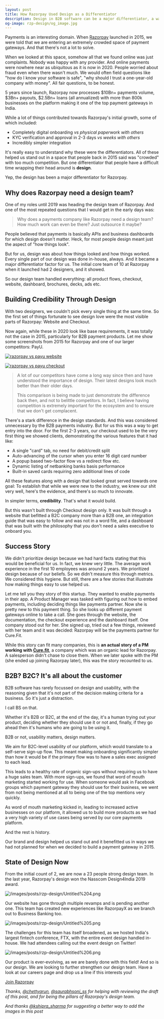 ```yaml
---
layout: post
title: How Razorpay Used Design as a Differentiator
description: Design in B2B software can be a major differentiator, a way of building credibility and for standing out. Here's how Razorpay used design to its advantage
og-image: rzp-design/og_image.jpg
---
```

Payments is an interesting domain. When [Razorpay](https://razorpay.com) launched in 2015, we were told that we are entering an extremely crowded space of payment gateways. And that there's not a lot to solve.

When we looked at this space, somehow all that we found online was just complaints. Nobody was happy with any provider. And online payments were nowhere near as ubiquitous as it is now in 2020. People worried about fraud even when there wasn't much. We would often field questions like "how do I know your software is safe", "why should I trust a one-year-old company with money". All fair questions, to be honest.

5 years since launch, Razorpay now processes $10Bn+ payments volume, $3Bn+ payouts, $2.5Bn+ loans (all annualized) with more than 800k businesses on the platform making it one of the top payment gateways in India.

While a lot of things contributed towards Razorpay's initial growth, some of which included:

- Completely digital onboarding *vs physical paperwork with others*
- KYC verification and approval in 2-3 days *vs weeks with others*
- Incredibly simpler integration

It's really easy to understand why these were the differentiators. All of these helped us stand out in a space that people back in 2015 said was "crowded" with too much competition. But one differentiator that people have a difficult time wrapping their head around is **design**.

Yep, the design has been a major differentiator for Razorpay.

## Why does Razorpay need a design team?

One of my roles until 2019 was heading the design team of Razorpay. And one of the most repeated questions that I would get in the early days was:

> Why does a payments company like Razorpay need a design team? How much work can even be there? Just outsource it maybe?

People believed that payments is basically APIs and business dashboards for which design doesn't matter. Heck, for most people design meant just the aspect of "how things look".

But for us, design was about how things looked and how things worked. Every single part of our design was done in-house, always. And it became a major differentiator factor for us. The initial core team of 10 at Razorpay when it launched had 2 designers, and it showed.

So our design team handled everything: all product flows, checkout, website, dashboard, brochures, decks, ads etc.

## Building Credibility Through Design

With two designers, we couldn't pick every single thing at the same time. So the first set of things fortunate to see design love were the most visible parts of Razorpay: Website and Checkout.

Now again, while these in 2020 look like base requirements, it was totally not the case in 2015, particularly for B2B payment products. Let me show some screenshots from 2015 for Razorpay and one of our larger competitors: PayU.

[![razorpay vs payu website](/images/posts/rzp-design/website.jpg)](/images/posts/rzp-design/website.jpg)

[![razorpay vs payu checkout](/images/posts/rzp-design/checkout.jpg)](/images/posts/rzp-design/checkout.jpg)


> A lot of our competitors have come a long way since then and have understood the importance of design. Their latest designs look much better than their older days. 
>
> This comparison is being made to just demonstrate the difference back then, and not to belittle competitors. In fact, I believe having competition is extremely important for the ecosystem and to ensure that we don't get complacent.

There's a stark difference in the design standards. And this was considered unnecessary by the B2B payments industry. But for us this was a way to get entry into the door. For the first 2-3 years, our checkout used to be the very first thing we showed clients, demonstrating the various features that it had like:

- A single "card" tab, no need for debit/credit split
- Auto-advancing of the cursor when you enter 16 digit card number
- A popup based two-factor flow vs a redirect flow etc.
- Dynamic listing of netbanking banks basis performance
- Built-in saved cards requiring zero additional lines of code

All these features along with a design that looked great served towards one goal: To establish that while we were new to the industry, we knew our shit very well, here's the evidence, and there's so much to innovate.

In simpler terms, **credibility**. That's what it would build.

But this wasn't built through Checkout design only. It was built through a website that befitted a B2C company more than a B2B one, an integration guide that was easy to follow and was not in a word file, and a dashboard that was built with the philosophy that you don't need a sales executive to onboard you.

## Success Story

We didn't prioritize design because we had hard facts stating that this would be beneficial for us. In fact, we knew very little. The average work experience in the first 10 employees was around 2 years. We prioritized design because of our beliefs. So we didn't measure this through metrics. We considered this hygiene. But still, there are a few stories that illustrate how making things easy to use helped us.

Let me tell you they story of this startup. They wanted to enable payments in their app. A Product Manager was tasked with figuring out how to embed payments, including deciding things like payments partner. Now she is pretty new to this payment thing. So she looks up different payment gateways online to take a call. She goes through the website, the documentation, the checkout experience and the dashboard itself. One company stood out for her. She signed up, tried out a few things, reviewed with her team and it was decided: Razorpay will be the payments partner for Cure.Fit.

While this story can fit many companies, this is **an actual story of a PM working with [Cure.fit](http://cure.fit)**, a company which was an organic lead for Razorpay. A salesperson didn't chase to close them. When we later spoke with the PM (she ended up joining Razorpay later), this was the story recounted to us.

## B2B? B2C? It's all about the customer

B2B software has rarely focussed on design and usability, with the reasoning given that it's not part of the decision making criteria for a business. So it's just a distraction.

I call BS on that.

Whether it's B2B or B2C, at the end of the day, it's a human trying out your product, deciding whether they should use it or not and, finally, if they go ahead then it's humans who are going to be using it.

B2B or not, usability matters, design matters.

We aim for B2C-level usability of our platform, which would translate to a self-serve sign-up flow. This meant making onboarding significantly simpler than how it would be if the primary flow was to have a sales exec assigned to each lead. 

This leads to a healthy rate of organic sign-ups without requiring us to have a huge sales team. With more sign-ups, we found that word of mouth marketing started working for use. When someone would ask in Facebook groups which payment gateway they should use for their business, we went from not being mentioned at all to being one of the top mentions very quickly.

As word of mouth marketing kicked in, leading to increased active businesses on our platform, it allowed us to build more products as we had a very high variety of use cases being served by our core payments platform.

And the rest is history.

Our brand and design helped us stand out and it benefitted us in ways we had not planned for when we decided to build a payment gateway in 2015.

## State of Design Now

From the initial count of 2, we are now a 23 people strong design team. In the last year, Razorpay's design won the Nasscom Design4India 2019 award. 

![/images/posts/rzp-design/Untitled%204.png](/images/posts/rzp-design/twitter-award.png)

Our website has gone through multiple revamps and is pending another one. This team has created new experiences like RazorpayX as we branch out to Business Banking too.

![/images/posts/rzp-design/Untitled%205.png](/images/posts/rzp-design/razorpayx-home.png)

The challenges for this team has itself broadened, as we hosted India's largest fintech conference, FTX, with the entire event design handled in-house. We had attendees calling out the event design on Twitter!

![/images/posts/rzp-design/Untitled%206.png](/images/posts/rzp-design/ftx-design.png)

Our product is ever-evolving, as we are barely done with this field! And so is our design. We are looking to further strengthen our design team. Have a look at our careers page and drop us a line if this interests you!

[Join Razorpay](http://razorpay.com/jobs)

*Thanks, [@chettyarun](https://twitter.com/ChettyArun), [@saurabhsoni_ss](https://twitter.com/saurabhsoni_ss) for helping with reviewing the draft of this post, and for being the pillars of Razorpay's design team.*

*And thanks [@kshipra_sharma](https://twitter.com/kshipra_sharma) for suggesting a better way to add the images in this post*
